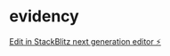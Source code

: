 # evidency

[Edit in StackBlitz next generation editor ⚡️](https://stackblitz.com/~/github.com/djimondev/evidency)